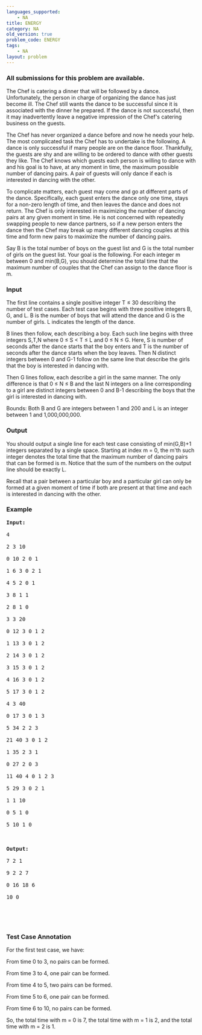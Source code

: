 ```yaml
---
languages_supported:
    - NA
title: ENERGY
category: NA
old_version: true
problem_code: ENERGY
tags:
    - NA
layout: problem
---
```

###  All submissions for this problem are available. 

The Chef is catering a dinner that will be followed by a dance. Unfortunately, the person in charge of organizing the dance has just become ill. The Chef still wants the dance to be successful since it is associated with the dinner he prepared. If the dance is not successful, then it may inadvertently leave a negative impression of the Chef's catering business on the guests.

The Chef has never organized a dance before and now he needs your help. The most complicated task the Chef has to undertake is the following. A dance is only successful if many people are on the dance floor. Thankfully, the guests are shy and are willing to be ordered to dance with other guests they like. The Chef knows which guests each person is willing to dance with and his goal is to have, at any moment in time, the maximum possible number of dancing pairs. A pair of guests will only dance if each is interested in dancing with the other.

To complicate matters, each guest may come and go at different parts of the dance. Specifically, each guest enters the dance only one time, stays for a non-zero length of time, and then leaves the dance and does not return. The Chef is only interested in maximizing the number of dancing pairs at any given moment in time. He is not concerned with repeatedly swapping people to new dance partners, so if a new person enters the dance then the Chef may break up many different dancing couples at this time and form new pairs to maximize the number of dancing pairs.

Say B is the total number of boys on the guest list and G is the total number of girls on the guest list. Your goal is the following. For each integer m between 0 and min(B,G), you should determine the total time that the maximum number of couples that the Chef can assign to the dance floor is m.

### Input

The first line contains a single positive integer T ≤ 30 describing the number of test cases. Each test case begins with three positive integers B, G, and L. B is the number of boys that will attend the dance and G is the number of girls. L indicates the length of the dance.

B lines then follow, each describing a boy. Each such line begins with three integers S,T,N where 0 ≤ S < T ≤ L and 0 ≤ N ≤ G. Here, S is number of seconds after the dance starts that the boy enters and T is the number of seconds after the dance starts when the boy leaves. Then N distinct integers between 0 and G-1 follow on the same line that describe the girls that the boy is interested in dancing with.

Then G lines follow, each describe a girl in the same manner. The only difference is that 0 ≤ N ≤ B and the last N integers on a line corresponding to a girl are distinct integers between 0 and B-1 describing the boys that the girl is interested in dancing with.

Bounds: Both B and G are integers between 1 and 200 and L is an integer between 1 and 1,000,000,000.

### Output

You should output a single line for each test case consisting of min(G,B)+1 integers separated by a single space. Starting at index m = 0, the m'th such integer denotes the total time that the maximum number of dancing pairs that can be formed is m. Notice that the sum of the numbers on the output line should be exactly L.

Recall that a pair between a particular boy and a particular girl can only be formed at a given moment of time if both are present at that time and each is interested in dancing with the other.

### Example

<pre><b>Input:</b><br></br>4<br></br>2 3 10<br></br>0 10 2 0 1<br></br>1 6 3 0 2 1<br></br>4 5 2 0 1<br></br>3 8 1 1<br></br>2 8 1 0<br></br>3 3 20<br></br>0 12 3 0 1 2<br></br>1 13 3 0 1 2<br></br>2 14 3 0 1 2<br></br>3 15 3 0 1 2<br></br>4 16 3 0 1 2<br></br>5 17 3 0 1 2<br></br>4 3 40<br></br>0 17 3 0 1 3<br></br>5 34 2 2 3<br></br>21 40 3 0 1 2<br></br>1 35 2 3 1<br></br>0 27 2 0 3<br></br>11 40 4 0 1 2 3<br></br>5 29 3 0 2 1<br></br>1 1 10<br></br>0 5 1 0<br></br>5 10 1 0<br></br><br></br><b>Output:</b><br></br>7 2 1<br></br>9 2 2 7<br></br>0 16 18 6<br></br>10 0<br></br><br></br>
</pre>
### Test Case Annotation

For the first test case, we have:

From time 0 to 3, no pairs can be formed.

From time 3 to 4, one pair can be formed.

From time 4 to 5, two pairs can be formed.

From time 5 to 6, one pair can be formed.

From time 6 to 10, no pairs can be formed.

So, the total time with m = 0 is 7, the total time with m = 1 is 2, and the total time with m = 2 is 1.
